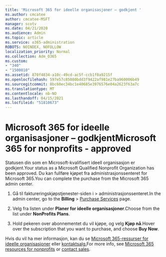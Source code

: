 ```yaml
---
title: 'Microsoft 365 for ideelle organisasjoner – godkjent '
ms.author: cmcatee
author: cmcatee-MSFT
manager: scotv
ms.date: 04/21/2020
ms.audience: Admin
ms.topic: article
ms.service: o365-administration
ROBOTS: NOINDEX, NOFOLLOW
localization_priority: Normal
ms.collection: Adm_O365
ms.custom:
- "340"
- "1500010"
ms.assetid: 870f4834-a10c-49cd-ac5f-ccb1f0a9215f
ms.openlocfilehash: 597e57c85080bdd3f9422af981e27ba960006b49
ms.sourcegitcommit: 8bc60ec34bc1e40685e3976576e04a2623f63a7c
ms.translationtype: MT
ms.contentlocale: nb-NO
ms.lasthandoff: 04/15/2021
ms.locfileid: "51810673"
---
```

# <a name="microsoft-365-for-nonprofits---approved"></a><span data-ttu-id="1aa20-102">Microsoft 365 for ideelle organisasjoner – godkjent</span><span class="sxs-lookup"><span data-stu-id="1aa20-102">Microsoft 365 for nonprofits - approved</span></span>

<span data-ttu-id="1aa20-103">Statusen din som en Microsoft-kvalifisert ideell organisasjon er godkjent.</span><span class="sxs-lookup"><span data-stu-id="1aa20-103">Your status as a Microsoft Qualified Nonprofit Organization has been approved.</span></span> <span data-ttu-id="1aa20-104">Du kan fullføre kjøpet fra administrasjonssenteret for Microsoft 365.</span><span class="sxs-lookup"><span data-stu-id="1aa20-104">You can complete the purchase from the Microsoft 365 admin center.</span></span>

1. <span data-ttu-id="1aa20-105">Gå til faktureringskjøpstjenester-siden i  \> [](https://go.microsoft.com/fwlink/p/?linkid=868433) administrasjonssenteret.</span><span class="sxs-lookup"><span data-stu-id="1aa20-105">In the admin center, go to the **Billing** \> [Purchase Services](https://go.microsoft.com/fwlink/p/?linkid=868433) page.</span></span>

2. <span data-ttu-id="1aa20-106">Velg fra listen under **Planer for ideelle organisasjoner**.</span><span class="sxs-lookup"><span data-stu-id="1aa20-106">Choose from the list under **NonProfits Plans**.</span></span>

3. <span data-ttu-id="1aa20-107">Hold pekeren over abonnementet du vil kjøpe, og velg **Kjøp nå**.</span><span class="sxs-lookup"><span data-stu-id="1aa20-107">Hover over the subscription that you want to purchase, and choose **Buy Now**.</span></span>

<span data-ttu-id="1aa20-108">Hvis du vil ha mer informasjon, kan du se [Microsoft 365-ressurser for ideelle organisasjoner](https://www.microsoft.com/nonprofits/microsoft-365) eller [kontaktsalg.](https://www.microsoft.com/nonprofits/contact-us)</span><span class="sxs-lookup"><span data-stu-id="1aa20-108">For more info, see [Microsoft 365 resources for nonprofits](https://www.microsoft.com/nonprofits/microsoft-365) or [contact sales](https://www.microsoft.com/nonprofits/contact-us).</span></span>
